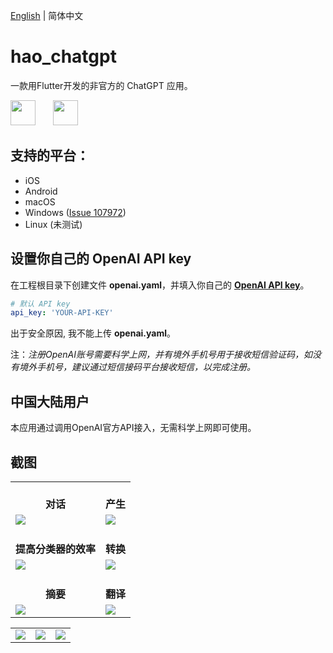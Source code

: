 [English](README.md) | 简体中文

# hao_chatgpt

一款用Flutter开发的非官方的 ChatGPT 应用。

<img src="https://github.com/conghaonet/hao_chatgpt/raw/master/screenshots/flutter_logo.png" height="40"/>&emsp;&emsp;<img src="https://github.com/conghaonet/hao_chatgpt/raw/master/screenshots/openai_logo.png" height="40"/>

## 支持的平台：
* iOS
* Android
* macOS
* Windows ([Issue 107972](https://github.com/flutter/flutter/issues/107972))
* Linux (未测试)


## 设置你自己的 OpenAI API key

在工程根目录下创建文件 **openai.yaml**，并填入你自己的 [**OpenAI API key**](https://beta.openai.com/account/api-keys)。
```yaml
# 默认 API key
api_key: 'YOUR-API-KEY'
```
出于安全原因, 我不能上传 **openai.yaml**。

注：_注册OpenAI账号需要科学上网，并有境外手机号用于接收短信验证码，如没有境外手机号，建议通过短信接码平台接收短信，以完成注册。_

## 中国大陆用户
本应用通过调用OpenAI官方API接入，无需科学上网即可使用。

## 截图
<Table>
    <tr align="center">
        <td><br/><b>对话</b></td>
        <td><br/><b>产生</b></td>
    </tr>
    <tr>
        <td>
            <img src="https://s2.loli.net/2023/01/10/7Xc4yUhg2LVqQvE.jpg"/>
        </td>
        <td>
            <img src="https://s2.loli.net/2023/01/10/ITAut7XkFPcHO1C.jpg"/>
        </td>
    </tr>
    <tr align="center">
        <td><br/><b>提高分类器的效率</b></td>
        <td><br/><b>转换</b></td>
    </tr>
    <tr>
        <td>
            <img src="https://s2.loli.net/2023/01/10/lwjDFrsJGBUpZCP.jpg"/>
        </td>
        <td>
            <img src="https://s2.loli.net/2023/01/10/4RsOKU2PYbB5AFj.jpg"/>
        </td>
    </tr>
    <tr align="center">
        <td><br/><b>摘要</b></td>
        <td><br/><b>翻译</b></td>
    </tr>
    <tr>
        <td>
            <img src="https://s2.loli.net/2023/01/10/Z4QVfdXaLUrC6Ag.jpg"/>
        </td>
        <td>
            <img src="https://s2.loli.net/2023/01/10/LTydQhFDKOlAPag.jpg"/>
        </td>
    </tr>
</Table>
<Table>
    <tr>
        <td>
            <img src="https://s2.loli.net/2023/01/10/wkgEdCA4rlt5zVD.jpg"/>
        </td>
        <td>
            <img src="https://s2.loli.net/2023/01/10/ZdVT492vCJBhupg.jpg"/>
        </td>
        <td>
            <img src="https://s2.loli.net/2023/01/10/RslaB3bxeHZ9TJV.jpg"/>
        </td>
    </tr>
</Table>
